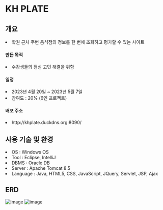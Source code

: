 <h1>KH PLATE</h1>

<h2>개요</h2>
 <li>
   학원 근처 주변 음식점의 정보를 한 번에 조회하고 평가할 수 있는 사이트
 </li>


<h4>만든 목적</h4>
  <li>수강생들의 점심 고민 해결을 위함</li>
  
<h4>일정</h4>
  <li>﻿2023년 4월 20일 ~ 2023년 5월 7일</li>
  <li>참여도 : 20% (6인 프로젝트)</li>

<h4>배포 주소</h4>
  <li>http://khplate.duckdns.org:8090/</li>
  <h2>사용 기술 및 환경</h2>
  <li>OS : Windows OS</li>
  <li>Tool : Eclipse, IntelliJ</li>
  <li>DBMS : Oracle DB</li>
  <li>Server : Apache Tomcat 8.5</li>
  <li>Language : Java, HTML5, CSS, JavaScript, JQuery, Servlet, JSP, Ajax</li>

<h2>ERD</h2>

![image](https://github.com/jiseyeong/KH_Project/assets/128104813/c0f4d9c0-0bfd-4e44-b57e-10b48f846111)
![image](https://github.com/jiseyeong/KH_study/assets/128104813/925cb72c-5241-482e-a5ed-a006f8d87ecf)

